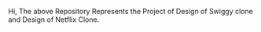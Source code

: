 Hi, The above Repository Represents the Project of Design of Swiggy clone and Design of Netflix Clone.
